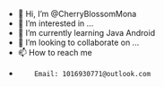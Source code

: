 - 👋 Hi, I’m @CherryBlossomMona
- 👀 I’m interested in ...
- 🌱 I’m currently learning Java Android
- 💞️ I’m looking to collaborate on ...
- 📫 How to reach me 
-         Email: 1016930771@outlook.com
<!---
CherryBlossomMona/CherryBlossomMona is a ✨ special ✨ repository because its `README.md` (this file) appears on your GitHub profile.
You can click the Preview link to take a look at your changes.
--->
